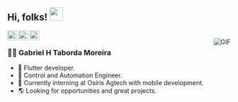 ## Hi, folks! <img src="https://raw.githubusercontent.com/iampavangandhi/iampavangandhi/master/gifs/Hi.gif" width="30px"></h2>

<a href="https://twitter.com/m0reira_gabriel">
  <img align="left" alt="Ajay's Twitter" width="22px" src="https://cdn.jsdelivr.net/npm/simple-icons@v3/icons/twitter.svg" />
</a>
<a href="https://www.instagram.com/tabordagm/">
  <img align="left" alt="Ajay's Instagram" width="22px" src="https://cdn.jsdelivr.net/npm/simple-icons@3.1.0/icons/instagram.svg" />
</a>
<a href="https://www.linkedin.com/in/gabriel-taborda-moreira/">
  <img align="left" alt="Ajay's Linkdein" width="22px" src="https://cdn.jsdelivr.net/npm/simple-icons@v3/icons/linkedin.svg" />
</a>
<br />
<img align="right" margin: "auto" alt="GIF" src="https://media.giphy.com/media/836HiJc7pgzy8iNXCn/giphy.gif" />

### 🧔🏽 Gabriel H Taborda Moreira
- 📱 Flutter developer.
- 🤖 Control and Automation Engineer. 
- 🔧 Currently interning at Osíris Agtech with mobile development.
- 🌎 Looking for opportunities and great projects.
